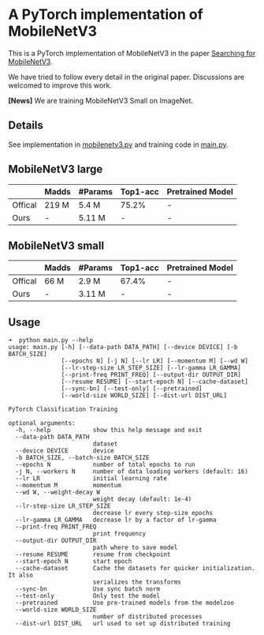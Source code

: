 # A PyTorch implementation of MobileNetV3

This is a PyTorch implementation of MobileNetV3 in the paper [Searching for MobileNetV3](https://arxiv.org/abs/1905.02244).

We have tried to follow every detail in the original paper. Discussions are welcomed to improve this work.

**[News]** We are training MobileNetV3 Small on ImageNet.

## Details

See implementation in [mobilenetv3.py](mobilenetv3.py) and training code in [main.py](main.py).

## MobileNetV3 large

|              | Madds     | #Params | Top1-acc  | Pretrained Model |
| -----------  | --------- | ---------- | --------- | ---------------- |
| Offical  | 219 M     | 5.4  M     | 75.2%     | - |
| Ours     |   -       | 5.11 M     |  -        | - |

## MobileNetV3 small
|              | Madds     | #Params | Top1-acc  | Pretrained Model |
| -----------  | --------- | ------- | --------- | ---------------- |
| Offical  | 66 M      | 2.9  M     | 67.4%  | - |
| Ours     |   -       | 3.11 M     | -      | - |

## Usage

```
➜  python main.py --help
usage: main.py [-h] [--data-path DATA_PATH] [--device DEVICE] [-b BATCH_SIZE]
               [--epochs N] [-j N] [--lr LR] [--momentum M] [--wd W]
               [--lr-step-size LR_STEP_SIZE] [--lr-gamma LR_GAMMA]
               [--print-freq PRINT_FREQ] [--output-dir OUTPUT_DIR]
               [--resume RESUME] [--start-epoch N] [--cache-dataset]
               [--sync-bn] [--test-only] [--pretrained]
               [--world-size WORLD_SIZE] [--dist-url DIST_URL]

PyTorch Classification Training

optional arguments:
  -h, --help            show this help message and exit
  --data-path DATA_PATH
                        dataset
  --device DEVICE       device
  -b BATCH_SIZE, --batch-size BATCH_SIZE
  --epochs N            number of total epochs to run
  -j N, --workers N     number of data loading workers (default: 16)
  --lr LR               initial learning rate
  --momentum M          momentum
  --wd W, --weight-decay W
                        weight decay (default: 1e-4)
  --lr-step-size LR_STEP_SIZE
                        decrease lr every step-size epochs
  --lr-gamma LR_GAMMA   decrease lr by a factor of lr-gamma
  --print-freq PRINT_FREQ
                        print frequency
  --output-dir OUTPUT_DIR
                        path where to save model
  --resume RESUME       resume from checkpoint
  --start-epoch N       start epoch
  --cache-dataset       Cache the datasets for quicker initialization. It also
                        serializes the transforms
  --sync-bn             Use sync batch norm
  --test-only           Only test the model
  --pretrained          Use pre-trained models from the modelzoo
  --world-size WORLD_SIZE
                        number of distributed processes
  --dist-url DIST_URL   url used to set up distributed training
```
